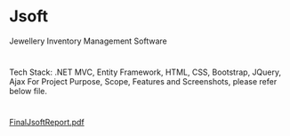 # Jsoft
Jewellery Inventory Management Software
#
Tech Stack: .NET MVC, Entity Framework, HTML, CSS, Bootstrap, JQuery, Ajax
For Project Purpose, Scope, Features and Screenshots, please refer below file.
#
[FinalJsoftReport.pdf](https://github.com/Hetvi-Solanki/Jsoft/files/11054094/FinalJsoftReport.pdf)

